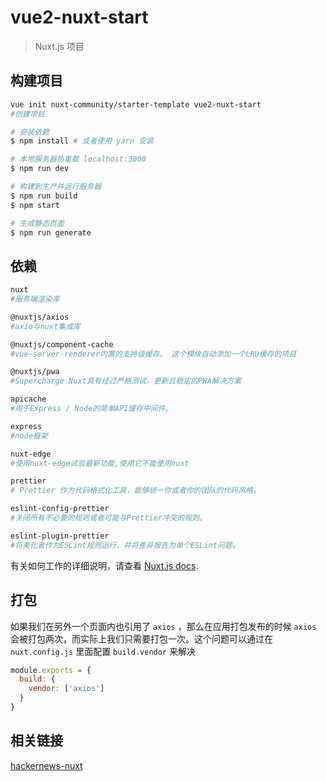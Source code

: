 # vue2-nuxt-start

> Nuxt.js 项目

## 构建项目

``` bash
vue init nuxt-community/starter-template vue2-nuxt-start
#创建项目

# 安装依赖
$ npm install # 或者使用 yarn 安装

# 本地服务器热重载 localhost:3000
$ npm run dev

# 构建到生产并运行服务器
$ npm run build
$ npm start

# 生成静态页面
$ npm run generate
```

## 依赖

```bash
nuxt
#服务端渲染库

@nuxtjs/axios
#axio与nuxt集成库

@nuxtjs/component-cache
#vue-server-renderer内置的支持级缓存。 这个模块自动添加一个LRU缓存的项目

@nuxtjs/pwa
#Supercharge Nuxt具有经过严格测试，更新且稳定的PWA解决方案

apicache
#用于Express / Node的简单API缓存中间件。

express
#node框架

nuxt-edge
#使用nuxt-edge试验最新功能,使用它不能使用nuxt

prettier
# Prettier 作为代码格式化工具，能够统一你或者你的团队的代码风格。

eslint-config-prettier
#关闭所有不必要的规则或者可能与Prettier冲突的规则。

eslint-plugin-prettier
#将美化者作为ESLint规则运行，并将差异报告为单个ESLint问题。
```

有关如何工作的详细说明，请查看 [Nuxt.js docs](https://github.com/nuxt/nuxt.js).

## 打包

如果我们在另外一个页面内也引用了 `axios` ，那么在应用打包发布的时候 `axios` 会被打包两次，而实际上我们只需要打包一次。这个问题可以通过在 `nuxt.config.js` 里面配置 `build.vendor` 来解决

```JavaScript
module.exports = {
  build: {
    vendor: ['axios']
  }
}
```

## 相关链接

[hackernews-nuxt](https://github.com/nuxt/hackernews)
